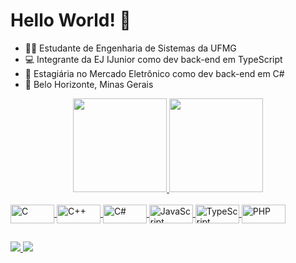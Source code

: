 # Hello World! 🎈

- 👩‍🎓 Estudante de Engenharia de Sistemas da UFMG
- 💻 Integrante da EJ IJunior como dev back-end em TypeScript
- 💼 Estagiária no Mercado Eletrônico como dev back-end em C#
- 🌆 Belo Horizonte, Minas Gerais

<div align="center">
  <a href="https://github.com/MariaEduardaSampaio">
  <img height="150em" src="https://github-readme-stats.vercel.app/api?username=MariaEduardaSampaio&show_icons=true&theme=dracula&include_all_commits=true&count_private=false"/>
  <img height="150em" src="https://github-readme-stats.vercel.app/api/top-langs/?username=MariaEduardaSampaio&layout=compact&langs_count=7&theme=dracula"/>
</div>
  
<div style="display: inline_block"><br>
  <img align="center" alt="C" height="30" width="70" src="https://cdn.jsdelivr.net/gh/devicons/devicon/icons/c/c-original.svg" />
  <img align="center" alt="C++" height="30" width="70" src="https://cdn.jsdelivr.net/gh/devicons/devicon/icons/cplusplus/cplusplus-original.svg" />
  <img align="center" alt="C#" height="30" width="70" src="https://cdn.jsdelivr.net/gh/devicons/devicon/icons/csharp/csharp-original.svg" />  
  <img align="center" alt="JavaScript" height="30" width="70" src="https://cdn.jsdelivr.net/gh/devicons/devicon/icons/javascript/javascript-original.svg" />  
  <img align="center" alt="TypeScript" height="30" width="70" src="https://cdn.jsdelivr.net/gh/devicons/devicon/icons/typescript/typescript-original.svg" />
  <img align="center" alt="PHP" height="30" width="70" src="https://cdn.jsdelivr.net/gh/devicons/devicon/icons/php/php-original.svg" />
</div>
          
  ##
  
<div> 
  <a href="https://www.linkedin.com/in/maria-eduarda-sampaio-955087213/" target="_blank">
    <img src="https://img.shields.io/badge/LinkedIn-0077B5?style=for-the-badge&logo=linkedin&logoColor=white" target="_blank">
  </a>
  <a href="mailto:mariaeduardamrs0@gmail.com">
    <img src="https://img.shields.io/badge/Gmail-D14836?style=for-the-badge&logo=gmail&logoColor=white" target="_blank">
  </a>
</div>
